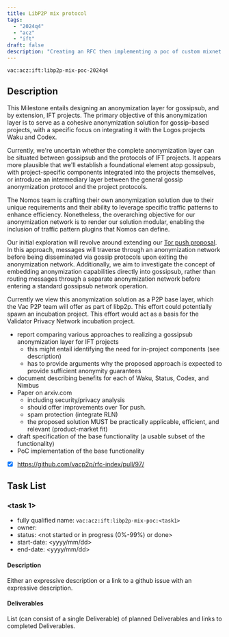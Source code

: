 ```yaml
---
title: LibP2P mix protocol
tags:
  - "2024q4"
  - "acz"
  - "ift"
draft: false
description: "Creating an RFC then implementing a poc of custom mixnet protocol within the libp2p framework designed to enable anonymous communication in p2p networks"
---
```


`vac:acz:ift:libp2p-mix-poc-2024q4`

## Description

This Milestone entails designing an anonymization layer for gossipsub, and by extension, IFT projects.
The primary objective of this anonymization layer is to serve as a cohesive anonymization solution for gossip-based projects,
with a specific focus on integrating it with the Logos projects Waku and Codex.

Currently, we're uncertain whether the complete anonymization layer can be situated between gossipsub and the protocols of IFT projects.
It appears more plausible that we'll establish a foundational element atop gossipsub,
with project-specific components integrated into the projects themselves,
or introduce an intermediary layer between the general gossip anonymization protocol and the project protocols.

The Nomos team is crafting their own anonymization solution due to their unique requirements and their ability to leverage specific traffic patterns to enhance efficiency.
Nonetheless, the overarching objective for our anonymization network is to render our solution modular, enabling the inclusion of traffic pattern plugins that Nomos can define.

Our initial exploration will revolve around extending our [Tor push proposal](https://rfc.vac.dev/spec/46/).
In this approach, messages will traverse through an anonymization network before being disseminated via gossip protocols upon exiting the anonymization network.
Additionally, we aim to investigate the concept of embedding anonymization capabilities directly into gossipsub,
rather than routing messages through a separate anonymization network before entering a standard gossipsub network operation.

Currently we view this anonymization solution as a P2P base layer, which the Vac P2P team will offer as part of libp2p.
This effort could potentially spawn an incubation project.
This effort would act as a basis for the Validator Privacy Network incubation project.

* report comparing various approaches to realizing a gossipsub anonymization layer for IFT projects
    - this might entail identifying the need for in-project components (see description)
    - has to provide arguments why the proposed approach is expected to provide sufficient anonymity guarantees
* document describing benefits for each of Waku, Status, Codex, and Nimbus
* Paper on arxiv.com
    - including security/privacy analysis
    - should offer improvements over Tor push.
    - spam protection (integrate RLN)
    - the proposed solution MUST be practically applicable, efficient, and relevant (product-market fit)
* draft specification of the base functionality (a usable subset of the functionality)
* PoC implementation of the base functionality

- [x] https://github.com/vacp2p/rfc-index/pull/97/

## Task List

### <task 1>

* fully qualified name: `vac:acz:ift:libp2p-mix-poc:<task1>`
* owner:
* status: <not started or in progress (0%-99%) or done>
* start-date: <yyyy/mm/dd>
* end-date: <yyyy/mm/dd>

#### Description

Either an expressive description or a link to a github issue with an expressive description.


#### Deliverables

List (can consist of a single Deliverable) of planned Deliverables and links to completed Deliverables.



